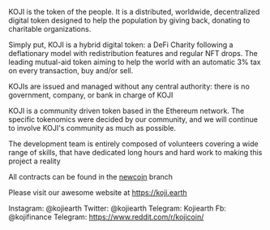 KOJI is the token of the people. It is a distributed, worldwide, decentralized
digital token designed to help the population by giving back, donating to
charitable organizations.

Simply put, KOJI is a hybrid digital token: a DeFi Charity following a
deflationary model with redistribution features and regular NFT drops. The
leading mutual-aid token aiming to help the world with an automatic 3% tax on
every transaction, buy and/or sell.

KOJIs are issued and managed without any central authority: there is no
government, company, or bank in charge of KOJI

KOJI is a community driven token based in the Ethereum network. The
specific tokenomics were decided by our community, and we will continue to
involve KOJI's community as much as possible.

The development team is entirely composed of volunteers covering a wide
range of skills, that have dedicated long hours and hard work to making this
project a reality

All contracts can be found in the <a href="https://github.com/nodezy/kojiearth/tree/newcoin">newcoin</a> branch

Please visit our awesome website at https://koji.earth

Instagram: @kojiearth
Twitter: @kojiearth
Telegram: Kojiearth
Fb: @kojifinance
Telegram: https://www.reddit.com/r/kojicoin/
